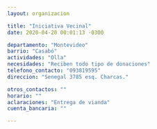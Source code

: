```yaml
---
layout: organizacion

title: "Iniciativa Vecinal"
date: 2020-04-20 00:01:13 -0300

departamento: "Montevideo"
barrio: "Casabó"
actividades: "Olla"
necesidades: "Reciben todo tipo de donaciones"
telefono_contacto: "093819595"
direccion: "Senegal 3785 esq. Charcas."

otros_contactos: ""
horario: ""
aclaraciones: "Entrega de vianda"
cuenta_bancaria: ""

---
```

